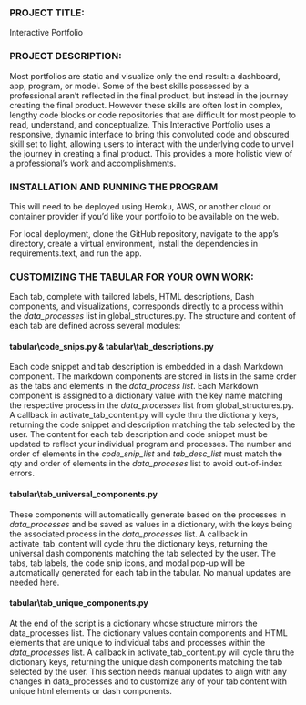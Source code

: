### PROJECT TITLE: 
Interactive Portfolio

### PROJECT DESCRIPTION:
Most portfolios are static and visualize only the end result: a dashboard, app, program, or model.  Some of the best skills possessed by a professional aren’t reflected in the final product, but instead in the journey creating the final product. However these skills are often lost in complex, lengthy code blocks or code repositories that are difficult for most people to read, understand, and conceptualize. This Interactive Portfolio uses a responsive, dynamic interface to bring this convoluted code and obscured skill set to light, allowing users to interact with the underlying code to unveil the journey in creating a final product.  This provides a more holistic view of a professional’s work and accomplishments.

### INSTALLATION AND RUNNING THE PROGRAM
This will need to be deployed using Heroku, AWS, or another cloud or container provider if you’d like your portfolio to be available on the web.

For local deployment, clone the GitHub repository, navigate to the app’s directory, create a virtual environment, install the dependencies in requirements.text, and run the app.


### CUSTOMIZING THE TABULAR FOR YOUR OWN WORK:

Each tab, complete with tailored labels, HTML descriptions, Dash components, and visualizations, corresponds directly to a process within the *data_processes* list in global_structures.py. The structure and content of each tab are defined across several modules:

#### tabular\code_snips.py & tabular\tab_descriptions.py
Each code snippet and tab description is embedded in a dash Markdown component. The markdown components are stored in lists in the same order as the tabs and elements in the *data_process list*. Each Markdown component is assigned to a dictionary value with the key name matching the respective process in the *data_processes* list  from global_structures.py.  A callback in activate_tab_content.py will cycle thru the dictionary keys, returning the code snippet and description matching the tab selected by the user.  The content for each tab description and code snippet must be updated to reflect your individual program and processes. The number and order of elements in the *code_snip_list* and *tab_desc_list*  must match the qty and order of elements in the *data_proceses* list to avoid out-of-index errors.

#### tabular\tab_universal_components.py
These components will automatically generate based on the processes in *data_processes* and be saved as values in a dictionary, with the keys being the associated process in the *data_processes* list. A callback in activate_tab_content will cycle thru the dictionary keys, returning the universal dash components matching the tab selected by the user. The tabs, tab labels, the code snip icons, and modal pop-up will be automatically generated for each tab in the tabular. No manual updates are needed here.

#### tabular\tab_unique_components.py
At the end of the script is a dictionary whose structure mirrors the data_processes list. The dictionary values contain components and HTML elements that are unique to individual tabs and processes within the *data_processes* list. A callback in activate_tab_content.py will cycle thru the dictionary keys, returning the unique dash components matching the tab selected by the user. This section needs manual updates to align with any changes in data_processes and to customize any of your tab content with unique html elements or dash components.

